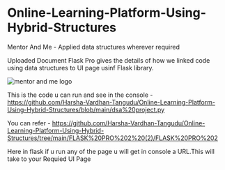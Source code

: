 # Online-Learning-Platform-Using-Hybrid-Structures
Mentor And Me - Applied data structures wherever required

Uploaded Document Flask Pro gives the details of how we linked code using data structures to UI page usinf Flask library.


![mentor and me logo](https://github.com/Harsha-Vardhan-Tangudu/Online-Learning-Platform-Using-Hybrid-Structures/assets/121998082/497f008c-7721-4d2b-a7fb-0b7a6d73d4a7)

This is the code u can run and see in the console - https://github.com/Harsha-Vardhan-Tangudu/Online-Learning-Platform-Using-Hybrid-Structures/blob/main/dsa%20project.py




You can refer - https://github.com/Harsha-Vardhan-Tangudu/Online-Learning-Platform-Using-Hybrid-Structures/tree/main/FLASK%20PRO%202%20(2)/FLASK%20PRO%202

Here in flask if u run any of the page u will get in console a URL.This will take to your Requied UI Page 
